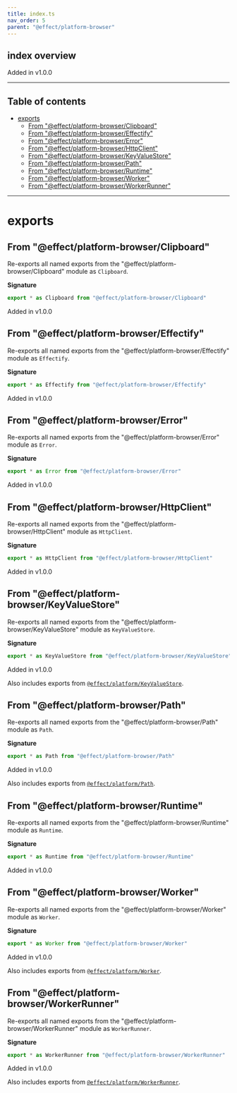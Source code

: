 ```yaml
---
title: index.ts
nav_order: 5
parent: "@effect/platform-browser"
---
```


## index overview

Added in v1.0.0

---

<h2 class="text-delta">Table of contents</h2>

- [exports](#exports)
  - [From "@effect/platform-browser/Clipboard"](#from-effectplatform-browserclipboard)
  - [From "@effect/platform-browser/Effectify"](#from-effectplatform-browsereffectify)
  - [From "@effect/platform-browser/Error"](#from-effectplatform-browsererror)
  - [From "@effect/platform-browser/HttpClient"](#from-effectplatform-browserhttpclient)
  - [From "@effect/platform-browser/KeyValueStore"](#from-effectplatform-browserkeyvaluestore)
  - [From "@effect/platform-browser/Path"](#from-effectplatform-browserpath)
  - [From "@effect/platform-browser/Runtime"](#from-effectplatform-browserruntime)
  - [From "@effect/platform-browser/Worker"](#from-effectplatform-browserworker)
  - [From "@effect/platform-browser/WorkerRunner"](#from-effectplatform-browserworkerrunner)

---

# exports

## From "@effect/platform-browser/Clipboard"

Re-exports all named exports from the "@effect/platform-browser/Clipboard" module as `Clipboard`.

**Signature**

```ts
export * as Clipboard from "@effect/platform-browser/Clipboard"
```

Added in v1.0.0

## From "@effect/platform-browser/Effectify"

Re-exports all named exports from the "@effect/platform-browser/Effectify" module as `Effectify`.

**Signature**

```ts
export * as Effectify from "@effect/platform-browser/Effectify"
```

Added in v1.0.0

## From "@effect/platform-browser/Error"

Re-exports all named exports from the "@effect/platform-browser/Error" module as `Error`.

**Signature**

```ts
export * as Error from "@effect/platform-browser/Error"
```

Added in v1.0.0

## From "@effect/platform-browser/HttpClient"

Re-exports all named exports from the "@effect/platform-browser/HttpClient" module as `HttpClient`.

**Signature**

```ts
export * as HttpClient from "@effect/platform-browser/HttpClient"
```

Added in v1.0.0

## From "@effect/platform-browser/KeyValueStore"

Re-exports all named exports from the "@effect/platform-browser/KeyValueStore" module as `KeyValueStore`.

**Signature**

```ts
export * as KeyValueStore from "@effect/platform-browser/KeyValueStore"
```

Added in v1.0.0

Also includes exports from [`@effect/platform/KeyValueStore`](https://effect-ts.github.io/platform/platform/KeyValueStore.ts.html).

## From "@effect/platform-browser/Path"

Re-exports all named exports from the "@effect/platform-browser/Path" module as `Path`.

**Signature**

```ts
export * as Path from "@effect/platform-browser/Path"
```

Added in v1.0.0

Also includes exports from [`@effect/platform/Path`](https://effect-ts.github.io/platform/platform/Path.ts.html).

## From "@effect/platform-browser/Runtime"

Re-exports all named exports from the "@effect/platform-browser/Runtime" module as `Runtime`.

**Signature**

```ts
export * as Runtime from "@effect/platform-browser/Runtime"
```

Added in v1.0.0

## From "@effect/platform-browser/Worker"

Re-exports all named exports from the "@effect/platform-browser/Worker" module as `Worker`.

**Signature**

```ts
export * as Worker from "@effect/platform-browser/Worker"
```

Added in v1.0.0

Also includes exports from [`@effect/platform/Worker`](https://effect-ts.github.io/platform/platform/Worker.ts.html).

## From "@effect/platform-browser/WorkerRunner"

Re-exports all named exports from the "@effect/platform-browser/WorkerRunner" module as `WorkerRunner`.

**Signature**

```ts
export * as WorkerRunner from "@effect/platform-browser/WorkerRunner"
```

Added in v1.0.0

Also includes exports from [`@effect/platform/WorkerRunner`](https://effect-ts.github.io/platform/platform/WorkerRunner.ts.html).
